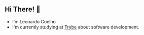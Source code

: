 ## Hi There! :vulcan_salute:
- I’m Leonardo Coelho
-  I'm currently studying at [Trybe](https://www.betrybe.com/) about software development.

